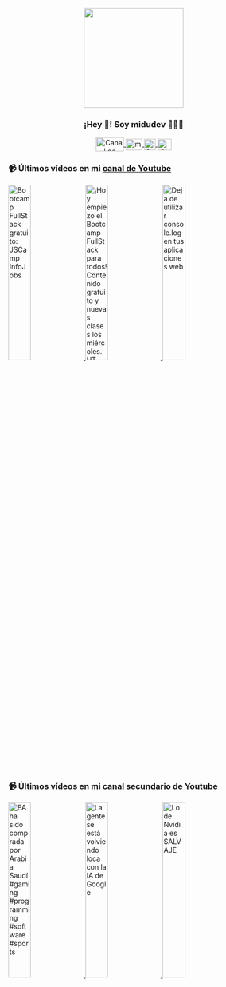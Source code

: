 <p align="center" width="300">
   <img align="center" width="200" src="https://user-images.githubusercontent.com/1561955/106762302-fda9de00-6635-11eb-99be-3ef744e60c0e.png" />
   <h3 align="center">¡Hey 👋! Soy midudev 👨🏻‍💻</h3>
</p>

<p align="center">
   <a href="https://twitch.tv/midudev" target="blank">
    <img align="center" src="https://upload.wikimedia.org/wikipedia/commons/c/ce/Twitch_logo_2019.svg" alt="Canal de Twitch de midudev" height="28px" width="56px" />
  </a>
  <span style="width: 8px;"> </span>
   <a href="https://youtube.com/midudev" target="blank">
    <img align="center" src="https://upload.wikimedia.org/wikipedia/commons/0/09/YouTube_full-color_icon_%282017%29.svg" alt="midudev" height="23px" width="33px" />
  </a>
  <span style="width: 8px;"> </span>
  <a href="https://instagram.com/midu.dev" target="blank">
    <img align="center" src="https://upload.wikimedia.org/wikipedia/commons/e/e7/Instagram_logo_2016.svg" alt="Canal de Instagram de midu.dev" height="23px" width="23px" />
  </a>
  <span style="width: 8px;"> </span>
  <a href="https://twitter.com/midudev" target="blank">
    <img align="center" src="https://upload.wikimedia.org/wikipedia/commons/thumb/6/6f/Logo_of_Twitter.svg/2491px-Logo_of_Twitter.svg.png" alt="Canal de Twitter de midudev" height="23px" width="28px" />
  </a>
</p>

### 📹 Últimos vídeos en mi [canal de Youtube](https://youtube.com/midudev?sub_confirmation=1)

<a href='https://youtu.be/hjnFUHM3JzU' target='_blank'>
  <img width='30%' src='https://img.youtube.com/vi/hjnFUHM3JzU/mqdefault.jpg' alt='Bootcamp FullStack gratuito: JSCamp InfoJobs' />
</a>
<a href='https://youtu.be/FtKwz6VZGLI' target='_blank'>
  <img width='30%' src='https://img.youtube.com/vi/FtKwz6VZGLI/mqdefault.jpg' alt='¡Hoy empiezo el Bootcamp FullStack para todos! Contenido gratuito y nuevas clases los miércoles.  HT' />
</a>
<a href='https://youtu.be/GvqZuVgRKWw' target='_blank'>
  <img width='30%' src='https://img.youtube.com/vi/GvqZuVgRKWw/mqdefault.jpg' alt='Deja de utilizar console.log en tus aplicaciones web' />
</a>

### 📹 Últimos vídeos en mi [canal secundario de Youtube](https://youtube.com/midulive?sub_confirmation=1)

<a href='https://youtu.be/F5CaO54ZkpY' target='_blank'>
  <img width='30%' src='https://img.youtube.com/vi/F5CaO54ZkpY/mqdefault.jpg' alt='EA ha sido comprada por Arabia Saudí #gaming #programming #software #sports' />
</a>
<a href='https://youtu.be/YYza78KIDVs' target='_blank'>
  <img width='30%' src='https://img.youtube.com/vi/YYza78KIDVs/mqdefault.jpg' alt='La gente se está volviendo loca con la IA de Google' />
</a>
<a href='https://youtu.be/w-S3cqorQf4' target='_blank'>
  <img width='30%' src='https://img.youtube.com/vi/w-S3cqorQf4/mqdefault.jpg' alt='Lo de Nvidia es SALVAJE' />
</a>